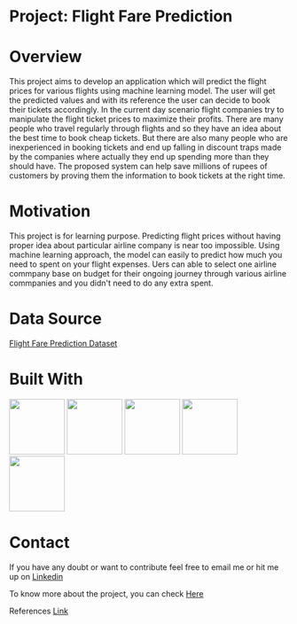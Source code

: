 # **Project: Flight Fare Prediction**

# **Overview**
This project aims to develop an application which will predict the flight prices for various flights using machine learning model. The user will get the predicted values and with its reference the user can decide to book their tickets accordingly. In the current day scenario flight companies try to manipulate the flight ticket prices to maximize their profits. There are many people who travel regularly through flights and so they have an idea about the best time to book cheap tickets. But there are also many people who are inexperienced in booking tickets and end up falling in discount traps made by the companies where actually they end up spending more than they should have. The proposed system can help save millions of rupees of customers by proving them the information to book tickets at the right time.

# **Motivation**
This project is for learning purpose. Predicting flight prices without having proper idea about particular airline company is near too impossible. Using machine learning approach, the model can easily to predict how much you need to spent on your flight expenses. Uers can able to select one airline commpany base on budget for their ongoing journey through various airline commpanies and you didn't need to do any extra spent.

#  **Data Source**
[Flight Fare Prediction Dataset](https://www.kaggle.com/nikhilmittal/flight-fare-prediction-mh)

# **Built With**
<img src="https://user-images.githubusercontent.com/50701303/110054888-0b14ce00-7d84-11eb-9d2a-fcec1cbe282a.jpg" width="100" height="100"/>    <img src="https://user-images.githubusercontent.com/50701303/110054671-a2c5ec80-7d83-11eb-806b-6fabe3c6141a.png" width="100" height="100"/>
<img src="https://user-images.githubusercontent.com/50701303/110055120-7b235400-7d84-11eb-9f63-0b4b63ee26e7.png" width="100" height="100"/>     <img src="https://user-images.githubusercontent.com/50701303/110055270-cb021b00-7d84-11eb-923a-0d2ea158adf7.png" width="100" height="100"/>    <img src="https://user-images.githubusercontent.com/50701303/110053960-5cbc5900-7d82-11eb-98f4-0ebe26222aa0.png" width="100" height="100"/>               


# **Contact**
If you have any doubt or want to contribute feel free to email me or hit me up on [Linkedin](https://www.linkedin.com/in/manoj-kumal-9446b0179/)

To know more about the project, you can check [Here](https://manojkumal.github.io/Portfolio_Website/post/preoject-2/)

References [Link](https://www.youtube.com/watch?v=y4EMEpEnElQ)
